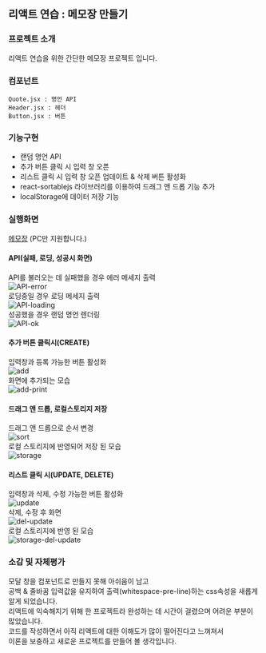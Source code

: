 ## 리액트 연습 : 메모장 만들기
### 프로젝트 소개
리액트 연습을 위한 간단한 메모장 프로젝트 입니다.
### 컴포넌트
```
Quote.jsx : 명언 API
Header.jsx : 헤더
Button.jsx : 버튼
```
### 기능구현
- 랜덤 명언 API
- 추가 버튼 클릭 시 입력 창 오픈
- 리스트 클릭 시 입력 창 오픈 업데이트 & 삭제 버튼 활성화
- react-sortablejs 라이브러리를 이용하여 드래그 앤 드롭 기능 추가
- localStorage에 데이터 저장 기능
### 실행화면
[메모장](https://singular-jelly-e99f89.netlify.app/) (PC만 지원합니다.) 
#### API(실패, 로딩, 성공시 화면)
API를 불러오는 데 실패했을 경우 에러 메세지 출력  
![API-error](https://github.com/koinoniays2/NotePad-prj/assets/150204668/1c9724ab-dd78-4c2a-a09b-ea5fb9a88d4a)  
로딩중일 경우 로딩 메세지 출력  
![API-loading](https://github.com/koinoniays2/NotePad-prj/assets/150204668/f3b011ce-f35a-4188-846c-c05a1af51a0d)  
성공했을 경우 랜덤 명언 렌더링  
![API-ok](https://github.com/koinoniays2/NotePad-prj/assets/150204668/94db438e-21f9-49f3-8664-f3877e245016)  
#### 추가 버튼 클릭시(CREATE)
입력창과 등록 가능한 버튼 활성화  
![add](https://github.com/koinoniays2/NotePad-prj/assets/150204668/fc33bb1f-fa4d-4bcd-b42d-d3ae06e458f0)  
화면에 추가되는 모습  
![add-print](https://github.com/koinoniays2/NotePad-prj/assets/150204668/cebc8cb9-bb5b-4d15-afe3-13eceb37ffd4)  
#### 드래그 앤 드롭, 로컬스토리지 저장
드래그 앤 드롭으로 순서 변경  
![sort](https://github.com/koinoniays2/NotePad-prj/assets/150204668/d3ea8d7e-8394-41d0-9c48-12faa1f7e631)  
로컬 스토리지에 반영되어 저장 된 모습  
![storage](https://github.com/koinoniays2/NotePad-prj/assets/150204668/abe4fa51-f200-4c90-9f95-4949c5961428)  
#### 리스트 클릭 시(UPDATE, DELETE)
입력창과 삭제, 수정 가능한 버튼 활성화  
![update](https://github.com/koinoniays2/NotePad-prj/assets/150204668/62d8fd96-79df-4a0b-bae0-b7d6fac1d9ea)  
삭제, 수정 후 화면  
![del-update](https://github.com/koinoniays2/NotePad-prj/assets/150204668/081053ef-b383-44e0-a9a3-716a18babd6a)  
로컬 스토리지에 반영 된 모습  
![storage-del-update](https://github.com/koinoniays2/NotePad-prj/assets/150204668/9b69ff4f-c724-48e5-b458-7f181b877629)  
### 소감 및 자체평가
모달 창을 컴포넌트로 만들지 못해 아쉬움이 남고  
공백 & 줄바꿈 입력값을 유지하여 출력(whitespace-pre-line)하는 css속성을 새롭게 알게 되었습니다.  
리액트에 익숙해지기 위해 한 프로젝트라 완성하는 데 시간이 걸렸으며 어려운 부분이 많았습니다.  
코드를 작성하면서 아직 리액트에 대한 이해도가 많이 떨어진다고 느껴져서  
이론을 보충하고 새로운 프로젝트를 만들어 볼 생각입니다.

<!-- 예외처리 방법 참고 : https://velog.io/@dom_hxrdy/React-fetch%ED%96%88%EC%9D%84-%EB%95%8C-%EC%98%88%EC%99%B8%EC%B2%98%EB%A6%AC%ED%95%98%EA%B8%B0 -->
